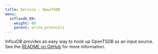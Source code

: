 ```yaml
---
title: Service - OpenTSDB
menu:
  influxdb_09:
    weight: 60
    parent: write_protocols
---
```


InfluxDB provides an easy way to hook up OpenTSDB as an input source. See the [README on GitHub](https://github.com/influxdb/influxdb/blob/master/services/opentsdb/README.md) for more information.
